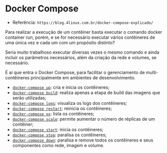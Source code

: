 # Docker Compose

- Referência: `https://blog.4linux.com.br/docker-compose-explicado/`

Para realizar a execução de um contêiner basta executar o comando docker container run, porém, e se for necessário executar vários contêineres de uma única vez e cada um com um propósito distinto?  

Seria muito trabalhoso executar diversas vezes o mesmo comando e ainda incluir os parâmetros necessários, além da criação da rede e volumes, se necessário.

É aí que entra o Docker Compose, para facilitar o gerenciamento de multi-contêineres principalmente em ambientes de desenvolvimento.


- [`docker-compose up`](command:_github.copilot.openSymbolFromReferences?%5B%22docker-compose%20up%22%2C%5B%7B%22uri%22%3A%7B%22%24mid%22%3A1%2C%22fsPath%22%3A%22%2Fhome%2Flulu%2Festudo-docker%2F12-docker-compose%2Fnotas_artigo.md%22%2C%22external%22%3A%22file%3A%2F%2F%2Fhome%2Flulu%2Festudo-docker%2F12-docker-compose%2Fnotas_artigo.md%22%2C%22path%22%3A%22%2Fhome%2Flulu%2Festudo-docker%2F12-docker-compose%2Fnotas_artigo.md%22%2C%22scheme%22%3A%22file%22%7D%2C%22pos%22%3A%7B%22line%22%3A2%2C%22character%22%3A42%7D%7D%5D%5D "Go to definition"): cria e inicia os contêineres;
- [`docker-compose build`](command:_github.copilot.openSymbolFromReferences?%5B%22docker-compose%20build%22%2C%5B%7B%22uri%22%3A%7B%22%24mid%22%3A1%2C%22fsPath%22%3A%22%2Fhome%2Flulu%2Festudo-docker%2F12-docker-compose%2Fnotas_artigo.md%22%2C%22external%22%3A%22file%3A%2F%2F%2Fhome%2Flulu%2Festudo-docker%2F12-docker-compose%2Fnotas_artigo.md%22%2C%22path%22%3A%22%2Fhome%2Flulu%2Festudo-docker%2F12-docker-compose%2Fnotas_artigo.md%22%2C%22scheme%22%3A%22file%22%7D%2C%22pos%22%3A%7B%22line%22%3A2%2C%22character%22%3A42%7D%7D%5D%5D "Go to definition"): realiza apenas a etapa de build das imagens que serão utilizadas;
- [`docker-compose logs`](command:_github.copilot.openSymbolFromReferences?%5B%22docker-compose%20logs%22%2C%5B%7B%22uri%22%3A%7B%22%24mid%22%3A1%2C%22fsPath%22%3A%22%2Fhome%2Flulu%2Festudo-docker%2F12-docker-compose%2Fnotas_artigo.md%22%2C%22external%22%3A%22file%3A%2F%2F%2Fhome%2Flulu%2Festudo-docker%2F12-docker-compose%2Fnotas_artigo.md%22%2C%22path%22%3A%22%2Fhome%2Flulu%2Festudo-docker%2F12-docker-compose%2Fnotas_artigo.md%22%2C%22scheme%22%3A%22file%22%7D%2C%22pos%22%3A%7B%22line%22%3A2%2C%22character%22%3A42%7D%7D%5D%5D "Go to definition"): visualiza os logs dos contêineres;
- [`docker-compose restart`](command:_github.copilot.openSymbolFromReferences?%5B%22docker-compose%20restart%22%2C%5B%7B%22uri%22%3A%7B%22%24mid%22%3A1%2C%22fsPath%22%3A%22%2Fhome%2Flulu%2Festudo-docker%2F12-docker-compose%2Fnotas_artigo.md%22%2C%22external%22%3A%22file%3A%2F%2F%2Fhome%2Flulu%2Festudo-docker%2F12-docker-compose%2Fnotas_artigo.md%22%2C%22path%22%3A%22%2Fhome%2Flulu%2Festudo-docker%2F12-docker-compose%2Fnotas_artigo.md%22%2C%22scheme%22%3A%22file%22%7D%2C%22pos%22%3A%7B%22line%22%3A2%2C%22character%22%3A42%7D%7D%5D%5D "Go to definition"): reinicia os contêineres;
- [`docker-compose ps`](command:_github.copilot.openSymbolFromReferences?%5B%22docker-compose%20ps%22%2C%5B%7B%22uri%22%3A%7B%22%24mid%22%3A1%2C%22fsPath%22%3A%22%2Fhome%2Flulu%2Festudo-docker%2F12-docker-compose%2Fnotas_artigo.md%22%2C%22external%22%3A%22file%3A%2F%2F%2Fhome%2Flulu%2Festudo-docker%2F12-docker-compose%2Fnotas_artigo.md%22%2C%22path%22%3A%22%2Fhome%2Flulu%2Festudo-docker%2F12-docker-compose%2Fnotas_artigo.md%22%2C%22scheme%22%3A%22file%22%7D%2C%22pos%22%3A%7B%22line%22%3A2%2C%22character%22%3A42%7D%7D%5D%5D "Go to definition"): lista os contêineres;
- [`docker-compose scale`](command:_github.copilot.openSymbolFromReferences?%5B%22docker-compose%20scale%22%2C%5B%7B%22uri%22%3A%7B%22%24mid%22%3A1%2C%22fsPath%22%3A%22%2Fhome%2Flulu%2Festudo-docker%2F12-docker-compose%2Fnotas_artigo.md%22%2C%22external%22%3A%22file%3A%2F%2F%2Fhome%2Flulu%2Festudo-docker%2F12-docker-compose%2Fnotas_artigo.md%22%2C%22path%22%3A%22%2Fhome%2Flulu%2Festudo-docker%2F12-docker-compose%2Fnotas_artigo.md%22%2C%22scheme%22%3A%22file%22%7D%2C%22pos%22%3A%7B%22line%22%3A2%2C%22character%22%3A42%7D%7D%5D%5D "Go to definition"): permite aumentar o número de réplicas de um contêiner;
- [`docker-compose start`](command:_github.copilot.openSymbolFromReferences?%5B%22docker-compose%20start%22%2C%5B%7B%22uri%22%3A%7B%22%24mid%22%3A1%2C%22fsPath%22%3A%22%2Fhome%2Flulu%2Festudo-docker%2F12-docker-compose%2Fnotas_artigo.md%22%2C%22external%22%3A%22file%3A%2F%2F%2Fhome%2Flulu%2Festudo-docker%2F12-docker-compose%2Fnotas_artigo.md%22%2C%22path%22%3A%22%2Fhome%2Flulu%2Festudo-docker%2F12-docker-compose%2Fnotas_artigo.md%22%2C%22scheme%22%3A%22file%22%7D%2C%22pos%22%3A%7B%22line%22%3A2%2C%22character%22%3A42%7D%7D%5D%5D "Go to definition"): inicia os contêineres;
- [`docker-compose stop`](command:_github.copilot.openSymbolFromReferences?%5B%22docker-compose%20stop%22%2C%5B%7B%22uri%22%3A%7B%22%24mid%22%3A1%2C%22fsPath%22%3A%22%2Fhome%2Flulu%2Festudo-docker%2F12-docker-compose%2Fnotas_artigo.md%22%2C%22external%22%3A%22file%3A%2F%2F%2Fhome%2Flulu%2Festudo-docker%2F12-docker-compose%2Fnotas_artigo.md%22%2C%22path%22%3A%22%2Fhome%2Flulu%2Festudo-docker%2F12-docker-compose%2Fnotas_artigo.md%22%2C%22scheme%22%3A%22file%22%7D%2C%22pos%22%3A%7B%22line%22%3A2%2C%22character%22%3A42%7D%7D%5D%5D "Go to definition"): paralisa os contêineres;
- [`docker-compose down`](command:_github.copilot.openSymbolFromReferences?%5B%22docker-compose%20down%22%2C%5B%7B%22uri%22%3A%7B%22%24mid%22%3A1%2C%22fsPath%22%3A%22%2Fhome%2Flulu%2Festudo-docker%2F12-docker-compose%2Fnotas_artigo.md%22%2C%22external%22%3A%22file%3A%2F%2F%2Fhome%2Flulu%2Festudo-docker%2F12-docker-compose%2Fnotas_artigo.md%22%2C%22path%22%3A%22%2Fhome%2Flulu%2Festudo-docker%2F12-docker-compose%2Fnotas_artigo.md%22%2C%22scheme%22%3A%22file%22%7D%2C%22pos%22%3A%7B%22line%22%3A2%2C%22character%22%3A42%7D%7D%5D%5D "Go to definition"): paralisa e remove todos os contêineres e seus componentes como rede, imagem e volume.